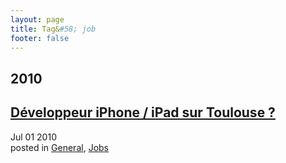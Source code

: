 ```yaml
---
layout: page
title: Tag&#58; job
footer: false
---
```


<div id="blog-archives" class="category">
<h2>2010</h2>

<article>
<h1><a href="/2010/07/01/developpeur-iphone-ipad-sur-toulouse/index.html">Développeur iPhone / iPad sur Toulouse ?</a></h1>
<time datetime="2010-07-01T00:00:00-06:00" pubdate><span class='month'>Jul</span> <span class='day'>01</span> <span class='year'>2010</span></time>
<footer>
<span class="categories">posted in 
<a href='/categories/general/'>General</a>, <a href='/categories/jobs/'>Jobs</a></span>
</footer>
</article>
</div>
